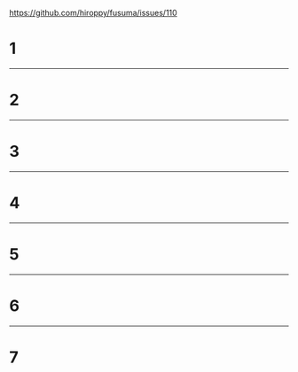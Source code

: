 https://github.com/hiroppy/fusuma/issues/110

# 1

---

# 2

---

# 3

---

# 4

---

# 5

---

# 6

---

# 7
